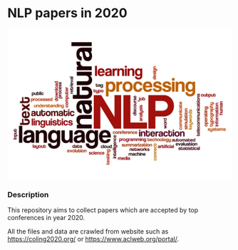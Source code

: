# NLP papers in 2020

![](src/top.jpeg)

### Description

This repository aims to collect papers which are accepted by top conferences in year 2020.

All the files and data are crawled from website such as https://coling2020.org/ or https://www.aclweb.org/portal/. 